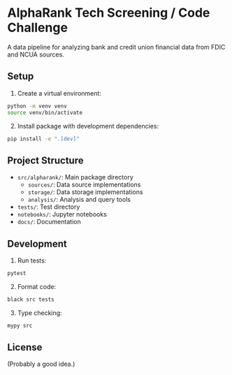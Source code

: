 # AlphaRank Tech Screening / Code Challenge

A data pipeline for analyzing bank and credit union financial data from FDIC and NCUA sources.

## Setup

1. Create a virtual environment:
```bash
python -m venv venv
source venv/bin/activate
```

2. Install package with development dependencies:
```bash
pip install -e ".[dev]"
```

## Project Structure

- `src/alpharank/`: Main package directory
  - `sources/`: Data source implementations
  - `storage/`: Data storage implementations
  - `analysis/`: Analysis and query tools
- `tests/`: Test directory
- `notebooks/`: Jupyter notebooks
- `docs/`: Documentation

## Development

1. Run tests:
```bash
pytest
```

2. Format code:
```bash
black src tests
```

3. Type checking:
```bash
mypy src
```

## License
(Probably a good idea.)
